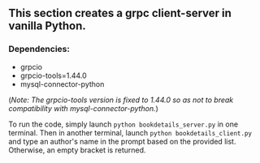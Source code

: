 ## This section creates a grpc client-server in vanilla Python. 

### Dependencies:
- grpcio
- grpcio-tools=1.44.0
- mysql-connector-python

(*Note: The grpcio-tools version is fixed to 1.44.0 so as not to break compatibility with mysql-connector-python.*)

To run the code, simply launch `python bookdetails_server.py` in one terminal.
Then in another terminal, launch `python bookdetails_client.py` and type an author's name in the prompt based on the provided list. 
Otherwise, an empty bracket is returned.
